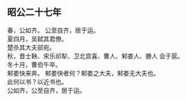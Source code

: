 ## 昭公二十七年
春，公如齐。 公至自齐，居于运。  
夏四月，吴弑其君僚。  
楚杀其大夫郤宛。  
秋，晋士鞅、宋乐祁犁、卫北宫喜、曹人、邾娄人、滕人
会于扈。  
冬十月，曹伯午卒。  
邾娄快来奔。 邾娄快者何？邾娄之大夫，邾娄无大夫也。  
此何以书？以近书也。  
公如齐，公至自齐，居于运。  

